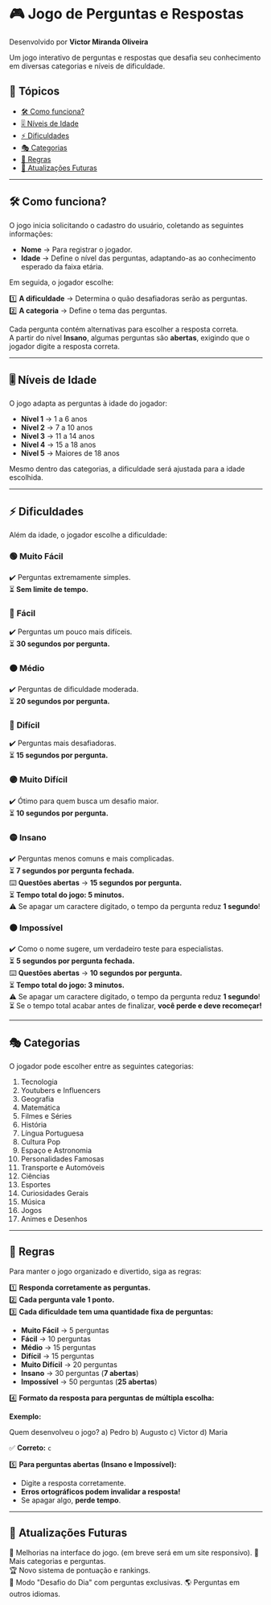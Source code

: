 # 🎮 Jogo de Perguntas e Respostas  

Desenvolvido por **Victor Miranda Oliveira**  

Um jogo interativo de perguntas e respostas que desafia seu conhecimento em diversas categorias e níveis de dificuldade.  

## 📌 Tópicos  
- [🛠️ Como funciona?](#🛠️-como-funciona)  
- [🎚️ Níveis de Idade](#🎚️-níveis-de-idade)  
- [⚡ Dificuldades](#⚡-dificuldades)  
- [🎭 Categorias](#🎭-categorias)  
- [📜 Regras](#📜-regras)  
- [🔮 Atualizações Futuras](#🔮-atualizações-futuras)  

---  

## 🛠️ Como funciona?  

O jogo inicia solicitando o cadastro do usuário, coletando as seguintes informações:  

- **Nome** → Para registrar o jogador.  
- **Idade** → Define o nível das perguntas, adaptando-as ao conhecimento esperado da faixa etária.  

Em seguida, o jogador escolhe:  

1️⃣ **A dificuldade** → Determina o quão desafiadoras serão as perguntas.  
2️⃣ **A categoria** → Define o tema das perguntas.  

Cada pergunta contém alternativas para escolher a resposta correta.  
A partir do nível **Insano**, algumas perguntas são **abertas**, exigindo que o jogador digite a resposta correta.  

---

## 🎚️ Níveis de Idade  

O jogo adapta as perguntas à idade do jogador:  

- **Nível 1** → 1 a 6 anos  
- **Nível 2** → 7 a 10 anos  
- **Nível 3** → 11 a 14 anos  
- **Nível 4** → 15 a 18 anos  
- **Nível 5** → Maiores de 18 anos  

Mesmo dentro das categorias, a dificuldade será ajustada para a idade escolhida.  

---

## ⚡ Dificuldades  

Além da idade, o jogador escolhe a dificuldade:  

### 🟢 **Muito Fácil**  
✔️ Perguntas extremamente simples.  
⏳ **Sem limite de tempo.**  

### 🔵 **Fácil**  
✔️ Perguntas um pouco mais difíceis.  
⏳ **30 segundos por pergunta.**  

### 🟠 **Médio**  
✔️ Perguntas de dificuldade moderada.  
⏳ **20 segundos por pergunta.**  

### 🔴 **Difícil**  
✔️ Perguntas mais desafiadoras.  
⏳ **15 segundos por pergunta.**  

### 🟣 **Muito Difícil**  
✔️ Ótimo para quem busca um desafio maior.  
⏳ **10 segundos por pergunta.**  

### 🟡 **Insano**  
✔️ Perguntas menos comuns e mais complicadas.  
⏳ **7 segundos por pergunta fechada.**  
⌨️ **Questões abertas** → **15 segundos por pergunta.**  
⏳ **Tempo total do jogo: 5 minutos.**  
⚠️ Se apagar um caractere digitado, o tempo da pergunta reduz **1 segundo**!  

### ⚫ **Impossível**  
✔️ Como o nome sugere, um verdadeiro teste para especialistas.  
⏳ **5 segundos por pergunta fechada.**  
⌨️ **Questões abertas** → **10 segundos por pergunta.**  
⏳ **Tempo total do jogo: 3 minutos.**  
⚠️ Se apagar um caractere digitado, o tempo da pergunta reduz **1 segundo**!  
⏳ Se o tempo total acabar antes de finalizar, **você perde e deve recomeçar!**  

---

## 🎭 Categorias  

O jogador pode escolher entre as seguintes categorias:  

1. Tecnologia  
3. Youtubers e Influencers  
3. Geografia  
4. Matemática  
5. Filmes e Séries 
6. História  
7. Língua Portuguesa  
8. Cultura Pop  
9. Espaço e Astronomia  
10. Personalidades Famosas  
11. Transporte e Automóveis  
12. Ciências  
13. Esportes  
14. Curiosidades Gerais  
15. Música  
16. Jogos  
17. Animes e Desenhos  

---

## 📜 Regras  

Para manter o jogo organizado e divertido, siga as regras:  

1️⃣ **Responda corretamente as perguntas.**  
2️⃣ **Cada pergunta vale 1 ponto.**  
3️⃣ **Cada dificuldade tem uma quantidade fixa de perguntas:**  

   - **Muito Fácil** → 5 perguntas  
   - **Fácil** → 10 perguntas  
   - **Médio** → 15 perguntas  
   - **Difícil** → 15 perguntas  
   - **Muito Difícil** → 20 perguntas  
   - **Insano** → 30 perguntas (**7 abertas**)  
   - **Impossível** → 50 perguntas (**25 abertas**)  

4️⃣ **Formato da resposta para perguntas de múltipla escolha:**  

   **Exemplo:**

Quem desenvolveu o jogo?
a) Pedro
b) Augusto
c) Victor
d) Maria

✅ **Correto:** `c`  

5️⃣ **Para perguntas abertas (Insano e Impossível):**  
- Digite a resposta corretamente.  
- **Erros ortográficos podem invalidar a resposta!**  
- Se apagar algo, **perde tempo**.  

---

## 🔮 Atualizações Futuras  

🚀 Melhorias na interface do jogo. (em breve será em um site responsivo). 
🎯 Mais categorias e perguntas.  
🏆 Novo sistema de pontuação e rankings.  
📅 Modo "Desafio do Dia" com perguntas exclusivas.
🌎 Perguntas em outros idiomas.